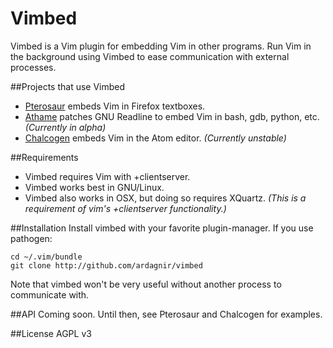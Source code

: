 Vimbed
=========

Vimbed is a Vim plugin for embedding Vim in other programs. Run Vim in the background using Vimbed to ease communication with external processes.

##Projects that use Vimbed
- [Pterosaur](http://github.com/ardagnir/pterosaur) embeds Vim in Firefox textboxes.
- [Athame](http://github.com/ardagnir/athame) patches GNU Readline to embed Vim in bash, gdb, python, etc. *(Currently in alpha)*
- [Chalcogen](http://github.com/ardagnir/chalcogen) embeds Vim in the Atom editor. *(Currently unstable)*

##Requirements
- Vimbed requires Vim with +clientserver.
- Vimbed works best in GNU/Linux.
- Vimbed also works in OSX, but doing so requires XQuartz. *(This is a requirement of vim's +clientserver functionality.)*

##Installation
Install vimbed with your favorite plugin-manager. If you use pathogen:

    cd ~/.vim/bundle
    git clone http://github.com/ardagnir/vimbed

Note that vimbed won't be very useful without another process to communicate with.

##API
Coming soon. Until then, see Pterosaur and Chalcogen for examples.

##License
AGPL v3
